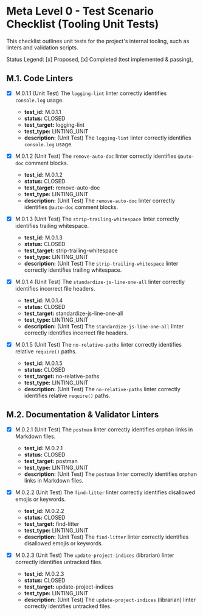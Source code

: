 # Meta Level 0 - Test Scenario Checklist (Tooling Unit Tests)

This checklist outlines unit tests for the project's internal tooling, such as linters and validation scripts.

Status Legend:
[x] Proposed,
[x] Completed (test implemented & passing),

## M.1. Code Linters

* [x] M.0.1.1 (Unit Test) The `logging-lint` linter correctly identifies `console.log` usage.
  - **test_id:** M.0.1.1
  - **status:** CLOSED
  - **test_target:** logging-lint
  - **test_type:** LINTING_UNIT
  - **description:** (Unit Test) The `logging-lint` linter correctly identifies `console.log` usage.

* [x] M.0.1.2 (Unit Test) The `remove-auto-doc` linter correctly identifies `@auto-doc` comment blocks.
  - **test_id:** M.0.1.2
  - **status:** CLOSED
  - **test_target:** remove-auto-doc
  - **test_type:** LINTING_UNIT
  - **description:** (Unit Test) The `remove-auto-doc` linter correctly identifies `@auto-doc` comment blocks.

* [x] M.0.1.3 (Unit Test) The `strip-trailing-whitespace` linter correctly identifies trailing whitespace.
  - **test_id:** M.0.1.3
  - **status:** CLOSED
  - **test_target:** strip-trailing-whitespace
  - **test_type:** LINTING_UNIT
  - **description:** (Unit Test) The `strip-trailing-whitespace` linter correctly identifies trailing whitespace.

* [x] M.0.1.4 (Unit Test) The `standardize-js-line-one-all` linter correctly identifies incorrect file headers.
  - **test_id:** M.0.1.4
  - **status:** CLOSED
  - **test_target:** standardize-js-line-one-all
  - **test_type:** LINTING_UNIT
  - **description:** (Unit Test) The `standardize-js-line-one-all` linter correctly identifies incorrect file headers.

* [x] M.0.1.5 (Unit Test) The `no-relative-paths` linter correctly identifies relative `require()` paths.
  - **test_id:** M.0.1.5
  - **status:** CLOSED
  - **test_target:** no-relative-paths
  - **test_type:** LINTING_UNIT
  - **description:** (Unit Test) The `no-relative-paths` linter correctly identifies relative `require()` paths.

## M.2. Documentation & Validator Linters

* [x] M.0.2.1 (Unit Test) The `postman` linter correctly identifies orphan links in Markdown files.
  - **test_id:** M.0.2.1
  - **status:** CLOSED
  - **test_target:** postman
  - **test_type:** LINTING_UNIT
  - **description:** (Unit Test) The `postman` linter correctly identifies orphan links in Markdown files.

* [x] M.0.2.2 (Unit Test) The `find-litter` linter correctly identifies disallowed emojis or keywords.
  - **test_id:** M.0.2.2
  - **status:** CLOSED
  - **test_target:** find-litter
  - **test_type:** LINTING_UNIT
  - **description:** (Unit Test) The `find-litter` linter correctly identifies disallowed emojis or keywords.

* [x] M.0.2.3 (Unit Test) The `update-project-indices` (librarian) linter correctly identifies untracked files.
  - **test_id:** M.0.2.3
  - **status:** CLOSED
  - **test_target:** update-project-indices
  - **test_type:** LINTING_UNIT
  - **description:** (Unit Test) The `update-project-indices` (librarian) linter correctly identifies untracked files.
